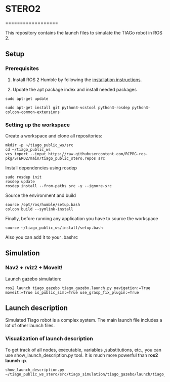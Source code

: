 # STERO2
==================

This repository contains the launch files to simulate the TIAGo robot in ROS 2.

## Setup

### Prerequisites

1. Install ROS 2 Humble by following the [installation instructions](https://docs.ros.org/en/humble/Installation/Ubuntu-Install-Debians.html).

2. Update the apt package index and install needed packages

```console
sudo apt-get update

sudo apt-get install git python3-vcstool python3-rosdep python3-colcon-common-extensions
```

### Setting up the workspace

Create a workspace and clone all repositories:

```console
mkdir -p ~/tiago_public_ws/src
cd ~/tiago_public_ws
vcs import --input https://raw.githubusercontent.com/RCPRG-ros-pkg/STERO2/main/tiago_public_stero.repos src
```

Install dependencies using rosdep

```console
sudo rosdep init
rosdep update
rosdep install --from-paths src -y --ignore-src
```

Source the environment and build

```console
source /opt/ros/humble/setup.bash
colcon build --symlink-install
```

Finally, before running any application you have to source the workspace

```console
source ~/tiago_public_ws/install/setup.bash
```

Also you can add it to your .bashrc


## Simulation

### Nav2 + rviz2 + MoveIt!

Launch gazebo simulation:

```console
ros2 launch tiago_gazebo tiago_gazebo.launch.py navigation:=True moveit:=True is_public_sim:=True use_grasp_fix_plugin:=True
```

## Launch description

Simulated Tiago robot is a complex system. The main launch file includes a lot of other launch files.

### Visualization of launch description

To get track of all nodes, executable, variables ,substitutions, etc., you can use show_launch_description.py tool.
It is much more powerful than **ros2 launch -p**.

```console
show_launch_description.py ~/tiago_public_ws_stero/src/tiago_simulation/tiago_gazebo/launch/tiago_gazebo.launch.py
```

